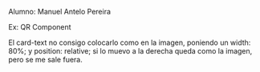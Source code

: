 Alumno: Manuel Antelo Pereira

Ex: QR Component

El card-text no consigo colocarlo como en la imagen, poniendo un width: 80%; y position: relative; si lo muevo a la derecha queda como la imagen, pero se me sale fuera.